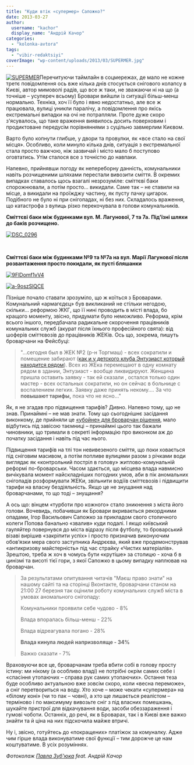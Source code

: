 ```yaml
---
title: "Куди втік «супермер» Сапожко?"
date: 2013-03-27
author: 
  username: "kachor"
  display_name: "Андрій Качор"
categories: 
  - "kolonka-avtora"
tags: 
  - "vibir-redaktsiyi"
coverImage: "wp-content/uploads/2013/03/SUPERMER.jpg"
---
```


[![SUPERMER](https://mpz.brovary.org/wp-content/uploads/2013/03/SUPERMER.jpg)](https://mpz.brovary.org/wp-content/uploads/2013/03/SUPERMER.jpg)Перечитуючи таймлайн в соцмережах, де мало не кожне третє повідомлення ось вже кілька днів стосується снігового колапсу в Києві, автор мимоволі радів, що все ж таки, не зважаючи ні на що (а точніше – усупереч всьому) Бровари вийшли із ситуації більш-менш нормально. Техніка, хоч її було і явно недостатньо, але все ж працювала, вулиці уникли паралічу, а повідомлення про якісь екстремальні випадки на очі не потрапляли. Проте дуже скоро з'ясувалось, що таке враження виявилось досить поверховим і продиктоване передусім порівняннями з суцільно завмерлим Києвом.

Варто було копнути глибше, у двори та провулки, як «все стало на свої місця». Особливо, коли минуло кілька днів, ситуація з екстремальної стала просто важчою, ніж зазвичай і місто мало б поступово оговтатись. Утім сталося все з точністю до навпаки.

Напевно, прийнявши погоду як непереборну данність, комунальники навіть розчищеними шляхами перестали вивозити сміття. В окремих випадках ставалось щось взагалі незрозуміле: сміттєві баки спорожнювали, а потім просто… викидали. Саме так – не ставили на місце, а викидали на проїжджу частину, як пусту пачку цигарок. Подібного не було ні при снігопадах, ні без них. Складалось враження, що катастрофа з вулиць різко перекочувала в голови комунальників.

**Сміттєві баки між будинками вул. М. Лагунової, 7 та 7а. Під'їзні шляхи до баків розчищено.**

[![DSC_0296](https://mpz.brovary.org/wp-content/uploads/2013/03/DSC_0296.jpg)](https://mpz.brovary.org/wp-content/uploads/2013/03/DSC_0296.jpg)

 

**Сміттєві баки між будинками №9 та №7а на вул. Марії Лагунової після розвантаження просто покидали, як пусті бляшанки**

[![9FlDomf1vV4](https://mpz.brovary.org/wp-content/uploads/2013/03/9FlDomf1vV4.jpg)](https://mpz.brovary.org/wp-content/uploads/2013/03/9FlDomf1vV4.jpg)

[![a-9oszSlQCE](https://mpz.brovary.org/wp-content/uploads/2013/03/a-9oszSlQCE.jpg)](https://mpz.brovary.org/wp-content/uploads/2013/03/a-9oszSlQCE.jpg)

Пізніше почало ставати зрозуміло, що ж коїться з Броварами. Комунальний «армагєдєц» був викликаний не стільки негодою, скільки… реформою ЖКГ, що її нині проводить в місті влада, бо кращого моменту, звісно, придумати було неможливо. Реформа, крім всього іншого, передбачала радикальне скорочення працівників комунальних служб (акурат після їхнього професійного свята): від шоферів сміттєвозів до працівників ЖЕКів. Ось що, зокрема, пишуть броварчани на Фейсбуці:

> "...сегодня был в ЖЕК №2 (р-н Торгмаш) - всех сократили и помещение забирают ([как и у детского клуба Энтузиаст который находится рядом](https://mpz.brovary.org/udar-i-gromada-brovariv-protestuvali-proti-zakrittya-klubu-entuziast/)). Всех из ЖЕка перемещают в одну комнату рядом в здании, Энтузиаст - вообще ликвидируют. Женщина пришла оставить заявку - так ей сказали , остался только один мастер - всех остальных сократили, но он сейчас в больнице с воспалением легких. Заявку даже принять некому.... За что **повышают тарифы,** пока что не ясно..."

Як, я не згадав про підвищення тарифів? Дивно. Напевно тому, що не знав. Принаймні – не мав знати. Тому що сьогоднішнє засідання виконкому, де прийняли це [«убойне» для броварчан рішення](https://mpz.brovary.org/brovarska-vlada-tayemno-pidvishhila-tarifi-na-zhkg/), мало відбутись під завісою таємниці – принаймні цього так бажали чиновники, що тримали в секреті інформацію про виконком аж до початку засідання і навіть під час нього.

Підвищення тарифів на тлі тон невивезеного сміття, що поки ховається під сніговим масивом, а потім попливе вулицями разом з річками води виглядає як «контрольний постріл в голову» житлово-комунальній реформі по-броварськи. Часом здається, що місцева влада навмисно вичікувала момент найскладніших погодних умов, аби в пік аномальних снігопадів розформувати ЖЕКи, звільнити водіїв сміттєвозів і підвищити тарифи на власну бездіяльність. Якщо це не знущання над броварчанами, то що тоді – знущання?

А ось що: вінцем «турботи про кожного» стало зникнення з міста його голови. Вочевидь, побачивши як Бровари вкривається рекордними опадами, Ігор Васильович Сапожко за прикладом свого столичного колеги Попова банально «звалив» куди подалі. І якщо київський гауляйтер повернувся до міста відразу після футболу, то броварський візаві вирішив «закріпити успіх» і просто призначив виконуючим обов’язки мера свого заступника Андрєєва, який вже продемонстрував «антикризову майстерність» під час страйку «Чистих матеріалів». Зрештою, треба ж хоч в чомусь бути «крутіше» за столицю - хоча б в цинізмі та висоті тієї гори, з якої Сапожко в цьому випадку наплював на броварчан.

> За результатами опитування читачів "Маєш право знати" на нашому сайті та на сторінці Вконтакте, броварчани станом на 21:00 27 березня так оцінили роботу комунальних служб міста в умовах аномального снігопаду:
> 
> Комунальники проявили себе чудово - 8%
> 
> Влада впоралась більш-менш - 22%
> 
> Влада відреагувала погано - 28%
> 
> **Влада кинула людей напризволяще - 34%**
> 
> Важко сказати - 7%

Враховуючи все це, броварчанам треба вбити собі в голову просту істину: ми нікому (а особливо владі) не потрібні окрім самих себе і «спасіння утопаючих – справа рук самих утопаючих». Остання теза буде особливо актуальною вже зовсім скоро, коли «весна переможе», а сніг перетвориться на воду. Хто хоче – може чекати «супермера» на «білому коні» (чи то пак – човні), а хто ще лишається реалістом – терміново і по максимуму вивозьте сніг з під власних помешкань, шукайте пристрої для відкачування води, засоби обеззараження і гумові чоботи. Останніх, до речі, як в Броварах, так і в Києві вже важко знайти та й ціна на них підскочила майже втричі.

Ну і, звісно, готуйтесь до «покращених» платіжок за комуналку. Адже чим гірше влада виконуватиме свої функції – тим дорожче це нам коштуватиме. В усіх розуміннях.

_Фотоколаж [Павла Зуб'юка](http://www.facebook.com/photo.php?fbid=10151580768852323&set=a.10150633273547323.447457.531332322&type=1&theater) feat. Андрій Качор_

